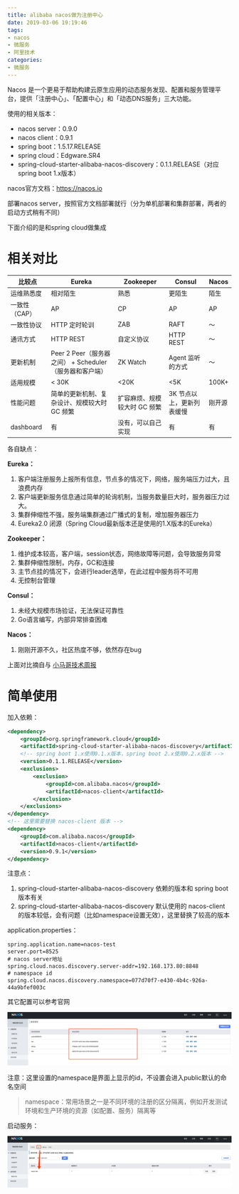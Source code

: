 ```yaml
---
title: alibaba nacos做为注册中心
date: 2019-03-06 19:19:46
tags: 
- nacos
- 微服务
- 阿里技术
categories:
- 微服务
---
```


Nacos 是一个更易于帮助构建云原生应用的动态服务发现、配置和服务管理平台，提供「注册中心」、「配置中心」和「动态DNS服务」三大功能。

使用的相关版本：

- nacos server：0.9.0
- nacos client：0.9.1
- spring boot：1.5.17.RELEASE
- spring cloud：Edgware.SR4
- spring-cloud-starter-alibaba-nacos-discovery：0.1.1.RELEASE（对应spring boot 1.x版本）

nacos官方文档：https://nacos.io

部署nacos server，按照官方文档部署就行（分为单机部署和集群部署，两者的启动方式稍有不同）

下面介绍的是和spring cloud做集成

# 相关对比

|比较点|Eureka|Zookeeper|Consul|Nacos|
|---|---|---|---|---|
|运维熟悉度|相对陌生|熟悉|更陌生|陌生|
|一致性（CAP）|AP|CP|AP|AP|
|一致性协议|HTTP 定时轮训|ZAB|RAFT|～|
|通讯方式|HTTP REST|自定义协议|HTTP REST|～|
|更新机制|Peer 2 Peer（服务器之间） + Scheduler（服务器和客户端）|ZK Watch|Agent 监听的方式|～|
|适用规模|< 30K|<20K|<5K|100K+|
|性能问题|简单的更新机制、复杂设计、规模较大时 GC 频繁  |扩容麻烦、规模较大时 GC 频繁 | 3K 节点以上，更新列表缓慢 |刚开源|
|dashboard|有|没有，可以自己实现|有|有|

各自缺点：

**Eureka：**

1. 客户端注册服务上报所有信息，节点多的情况下，网络，服务端压力过大，且浪费内存
2. 客户端更新服务信息通过简单的轮询机制，当服务数量巨大时，服务器压力过大。
3. 集群伸缩性不强，服务端集群通过广播式的复制，增加服务器压力
4. Eureka2.0 闭源（Spring Cloud最新版本还是使用的1.X版本的Eureka）

**Zookeeper：**

1. 维护成本较高，客户端，session状态，网络故障等问题，会导致服务异常
2. 集群伸缩性限制，内存，GC和连接
3. 主节点挂的情况下，会进行leader选举，在此过程中服务将不可用
4. 无控制台管理

**Consul：**

1. 未经大规模市场验证，无法保证可靠性
2. Go语言编写，内部异常排查困难

**Nacos：**

1. 刚刚开源不久，社区热度不够，依然存在bug

上面对比摘自与 [小马哥技术周报](https://github.com/mercyblitz/tech-weekly)

# 简单使用

加入依赖：

```xml
<dependency>
    <groupId>org.springframework.cloud</groupId>
    <artifactId>spring-cloud-starter-alibaba-nacos-discovery</artifactId>
    <!-- spring boot 1.x使用0.1.x版本，spring boot 2.x使用0.2.x版本 -->
    <version>0.1.1.RELEASE</version>
    <exclusions>
        <exclusion>
            <groupId>com.alibaba.nacos</groupId>
            <artifactId>nacos-client</artifactId>
        </exclusion>
    </exclusions>
</dependency>
<!-- 这里需要替换 nacos-client 版本 -->
<dependency>
    <groupId>com.alibaba.nacos</groupId>
    <artifactId>nacos-client</artifactId>
    <version>0.9.1</version>
</dependency>
```

注意点：

1. spring-cloud-starter-alibaba-nacos-discovery 依赖的版本和 spring boot 版本有关
2. spring-cloud-starter-alibaba-nacos-discovery 默认使用的 nacos-client 的版本较低，会有问题（比如namespace设置无效），这里替换了较高的版本

application.properties：

```properties
spring.application.name=nacos-test
server.port=8525
# nacos server地址
spring.cloud.nacos.discovery.server-addr=192.168.173.80:8848
# namespace id
spring.cloud.nacos.discovery.namespace=077d70f7-e430-4b4c-926a-44a9bfef003c
```

其它配置可以参考官网

![](/images/micro-service/nacos/namespace.png)

注意：这里设置的namespace是界面上显示的id，不设置会进入public默认的命名空间

> namespace：常用场景之一是不同环境的注册的区分隔离，例如开发测试环境和生产环境的资源（如配置、服务）隔离等

启动服务：

![](/images/micro-service/nacos/nacos服务发现.png)

